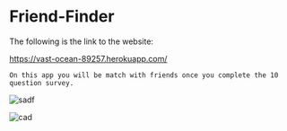 # Friend-Finder


The following is the link to the website:

https://vast-ocean-89257.herokuapp.com/



```
On this app you will be match with friends once you complete the 10 question survey.

```

   ![sadf](https://user-images.githubusercontent.com/28827821/32359283-9da1d7fa-c012-11e7-8145-85d4e436201b.JPG)



   ![cad](https://user-images.githubusercontent.com/28827821/32027399-0d9b48ca-b9a6-11e7-9bd5-26736a4efe08.JPG)
